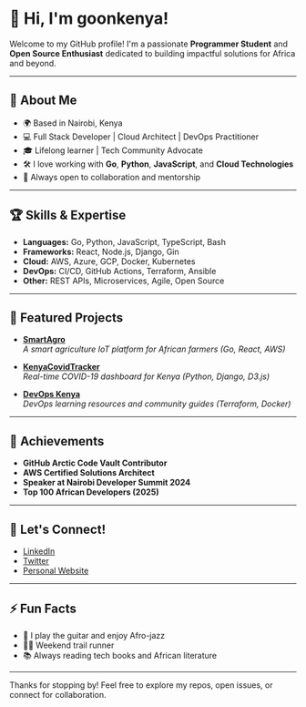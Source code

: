 # 👋 Hi, I'm goonkenya!

Welcome to my GitHub profile! I'm a passionate **Programmer Student** and **Open Source Enthusiast** dedicated to building impactful solutions for Africa and beyond.

---

## 🚀 About Me

- 🌍 Based in Nairobi, Kenya
- 💻 Full Stack Developer | Cloud Architect | DevOps Practitioner
- 🎓 Lifelong learner | Tech Community Advocate
- 🛠️ I love working with **Go**, **Python**, **JavaScript**, and **Cloud Technologies**
- 🤝 Always open to collaboration and mentorship

---

## 🏆 Skills & Expertise

- **Languages:** Go, Python, JavaScript, TypeScript, Bash
- **Frameworks:** React, Node.js, Django, Gin
- **Cloud:** AWS, Azure, GCP, Docker, Kubernetes
- **DevOps:** CI/CD, GitHub Actions, Terraform, Ansible
- **Other:** REST APIs, Microservices, Agile, Open Source

---

## 🌟 Featured Projects

- [**SmartAgro**](https://github.com/goonkenya/smartagro)  
  _A smart agriculture IoT platform for African farmers (Go, React, AWS)_

- [**KenyaCovidTracker**](https://github.com/goonkenya/kenya-covid-tracker)  
  _Real-time COVID-19 dashboard for Kenya (Python, Django, D3.js)_

- [**DevOps Kenya**](https://github.com/goonkenya/devops-kenya)  
  _DevOps learning resources and community guides (Terraform, Docker)_

---

## 🥇 Achievements

- **GitHub Arctic Code Vault Contributor**
- **AWS Certified Solutions Architect**
- **Speaker at Nairobi Developer Summit 2024**
- **Top 100 African Developers (2025)**

---

## 💬 Let's Connect!

- [LinkedIn](https://linkedin.com/in/goonkenya)
- [Twitter](https://twitter.com/goonkenya)
- [Personal Website](https://goonkenya.dev)

---

## ⚡ Fun Facts

- 🎸 I play the guitar and enjoy Afro-jazz
- 🏃‍♂️ Weekend trail runner
- 📚 Always reading tech books and African literature

---

Thanks for stopping by! Feel free to explore my repos, open issues, or connect for collaboration.

